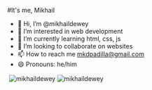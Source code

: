 #It's me, Mikhail
- 👋 Hi, I’m @mikhaildewey
- 👀 I’m interested in web development
- 🌱 I’m currently learning html, css, js
- 💞️ I’m looking to collaborate on websites
- 📫 How to reach me mkdpadilla@gmail.com
- 😄 Pronouns: he/him


<p>&nbsp;<img align="center" src="https://github-readme-stats.vercel.app/api?username=mikhaildewey&show_icons=true&theme=dark&hide_border=true&locale=en&layout=compact" alt="mikhaildewey" />&nbsp;<img align="center" src="https://github-readme-stats.vercel.app/api/top-langs?username=mikhaildewey&show_icons=true&theme=dark&hide_border=true&locale=en&layout=compact" alt="mikhaildewey" /></p>
<!---
mikhaildewey/mikhaildewey is a ✨ special ✨ repository because its `README.md` (this file) appears on your GitHub profile.
You can click the Preview link to take a look at your changes.
--->
